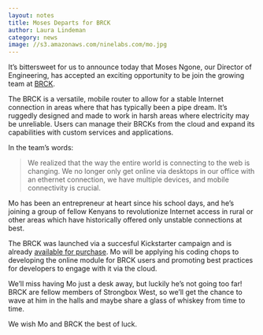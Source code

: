 ```yaml
---
layout: notes
title: Moses Departs for BRCK
author: Laura Lindeman
category: news
image: //s3.amazonaws.com/ninelabs.com/mo.jpg
---
```

It&rsquo;s bittersweet for us to announce today that Moses Ngone, our Director of Engineering, has accepted an exciting opportunity to be join the growing team at [BRCK](https://www.brck.com/).

The BRCK is a versatile, mobile router to allow for a stable Internet connection in areas where that has typically been a pipe dream. It&rsquo;s ruggedly designed and made to work in harsh areas where electricity may be unreliable. Users can manage their BRCKs from the cloud and expand its capabilities with custom services and applications.

In the team&rsquo;s words:

> We realized that the way the entire world is connecting to the web is changing. We no longer only get online via desktops in our office with an ethernet connection, we have multiple devices, and mobile connectivity is crucial.

Mo has been an entrepreneur at heart since his school days, and he&rsquo;s joining a group of fellow Kenyans to revolutionize Internet access in rural or other areas which have historically offered only unstable connections at best.

The BRCK was launched via a succesful Kickstarter campaign and is already [available for purchase](http://shop.brck.com/brcks/brck-v1.html). Mo will be applying his coding chops to developing the online module for BRCK users and promoting best practices for developers to engage with it via the cloud.

We&rsquo;ll miss having Mo just a desk away, but luckily he&rsquo;s not going too far! BRCK are fellow members of Strongbox West, so we&rsquo;ll get the chance to wave at him in the halls and maybe share a glass of whiskey from time to time.

We wish Mo and BRCK the best of luck.

